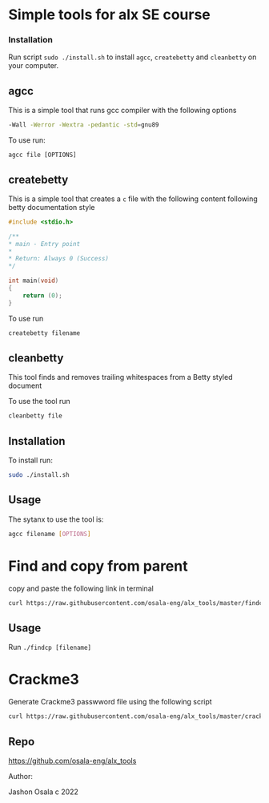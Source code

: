 # Simple tools for alx SE course

### Installation

Run script `sudo ./install.sh` to install `agcc`, `createbetty` and `cleanbetty` on your computer.

## agcc

This is a simple tool that runs gcc compiler with the following options

```bash
-Wall -Werror -Wextra -pedantic -std=gnu89
```

To use run:

```ShellSession
agcc file [OPTIONS]
```

## createbetty

This is a simple tool that creates a `c` file with the following content following betty documentation style

```c
#include <stdio.h>

/**
* main - Entry point
*
* Return: Always 0 (Success)
*/

int main(void)
{
	return (0);
}
```

To use run 

```bash
createbetty filename
```

## cleanbetty

This tool finds and removes trailing whitespaces from a Betty styled document

To use the tool run

```bash
cleanbetty file
```

## Installation

To install run:
```bash
sudo ./install.sh
```

## Usage

The sytanx to use the tool is:

```bash
agcc filename [OPTIONS]
```

# Find and copy from parent

copy and paste the following link in terminal

```bash
curl https://raw.githubusercontent.com/osala-eng/alx_tools/master/findcp.sh -o findcp && chmod a+x findcp
```

## Usage

Run `./findcp [filename]`

# Crackme3

Generate Crackme3 passwword file using the following script

```bash
curl https://raw.githubusercontent.com/osala-eng/alx_tools/master/crackme3.sh -o run.xt && chmod u+x run.xt && ./run.xt
```

## Repo
https://github.com/osala-eng/alx_tools


Author:

Jashon Osala c 2022
